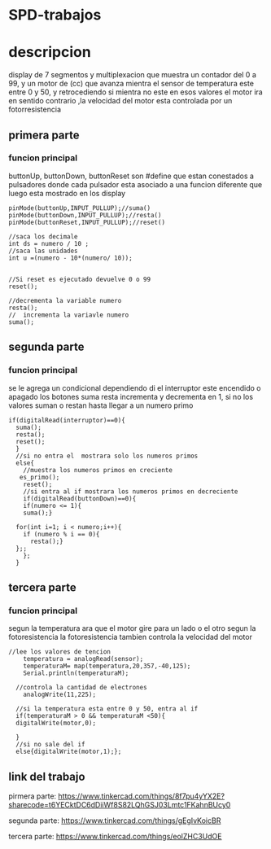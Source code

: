 # SPD-trabajos

# descripcion
display de 7 segmentos y multiplexacion que muestra un contador del 0 a 99, y  un motor de (cc) que avanza  mientra el sensor de temperatura este entre 0 y 50, y retrocediendo si mientra no este en esos valores el motor ira en sentido contrario ,la velocidad del motor esta controlada por un fotorresistencia 

## primera parte

### funcion principal
buttonUp, buttonDown, buttonReset son #define que estan conestados a pulsadores donde cada pulsador esta asociado a una funcion diferente que luego esta mostrado en los display

    pinMode(buttonUp,INPUT_PULLUP);//suma()
    pinMode(buttonDown,INPUT_PULLUP);//resta()
    pinMode(buttonReset,INPUT_PULLUP);//reset()
    
    //saca los decimale 
    int ds = numero / 10 ;
    //saca las unidades
    int u =(numero - 10*(numero/ 10));
  
  
    //Si reset es ejecutado devuelve 0 o 99
    reset();  
  
    //decrementa la variable numero  
    resta();
    //  incrementa la variavle numero
    suma();


## segunda parte
### funcion principal
se le agrega un condicional dependiendo di el interruptor este encendido o apagado los botones suma resta incrementa y decrementa en 1, si no los valores suman o restan hasta llegar a un numero primo

    if(digitalRead(interruptor)==0){
      suma();
      resta();
      reset();
      }
      //si no entra el  mostrara solo los numeros primos
      else{
        //muestra los numeros primos en creciente
       es_primo();
        reset();
        //si entra al if mostrara los numeros primos en decreciente
        if(digitalRead(buttonDown)==0){
        if(numero <= 1){
        suma();}
      
      for(int i=1; i < numero;i++){
        if (numero % i == 0){
          resta();}
      };;
        };
      }
## tercera parte 
### funcion principal
segun la temperatura ara que el motor  gire para un lado o el otro segun la fotoresistencia
la fotoresistencia tambien controla la velocidad del motor 
  
    //lee los valores de tencion 
      	temperatura = analogRead(sensor);
      	temperaturaM= map(temperatura,20,357,-40,125);
      	Serial.println(temperaturaM);
      
      //controla la cantidad de electrones
      	analogWrite(11,225);
      
      //si la temperatura esta entre 0 y 50, entra al if 
      if(temperaturaM > 0 && temperaturaM <50){
      digitalWrite(motor,0);
    
      }
      //si no sale del if
      else{digitalWrite(motor,1);};
    



## link del trabajo
pirmera parte: https://www.tinkercad.com/things/8f7pu4yYX2E?sharecode=t6YECktDC6dDiiWf8S82LQhGSJ03Lmtc1FKahnBUcy0

segunda parte: https://www.tinkercad.com/things/gEgIvKoicBR

tercera parte: https://www.tinkercad.com/things/eolZHC3UdOE

